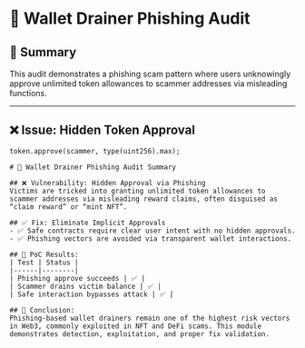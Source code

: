 # 📝 Wallet Drainer Phishing Audit

## 📌 Summary
This audit demonstrates a phishing scam pattern where users unknowingly approve unlimited token allowances to scammer addresses via misleading functions.

---

## ❌ Issue: Hidden Token Approval
```solidity
token.approve(scammer, type(uint256).max);

# 📝 Wallet Drainer Phishing Audit Summary

## ❌ Vulnerability: Hidden Approval via Phishing
Victims are tricked into granting unlimited token allowances to scammer addresses via misleading reward claims, often disguised as “claim reward” or “mint NFT”.

## ✅ Fix: Eliminate Implicit Approvals
- ✅ Safe contracts require clear user intent with no hidden approvals.
- ✅ Phishing vectors are avoided via transparent wallet interactions.

## 🧪 PoC Results:
| Test | Status |
|------|--------|
| Phishing approve succeeds | ✅ |
| Scammer drains victim balance | ✅ |
| Safe interaction bypasses attack | ✅ |

## 🚀 Conclusion:
Phishing-based wallet drainers remain one of the highest risk vectors in Web3, commonly exploited in NFT and DeFi scams. This module demonstrates detection, exploitation, and proper fix validation.

